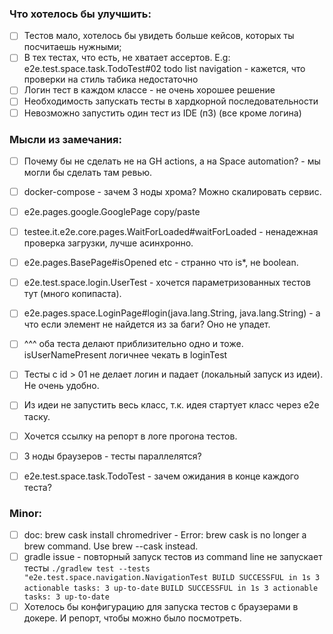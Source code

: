 ### Что хотелось бы улучшить:

- [ ] Тестов мало, хотелось бы увидеть больше кейсов, которых ты посчитаешь нужными;
- [ ] В тех тестах, что есть, не хватает ассертов. E.g: e2e.test.space.task.TodoTest#02 todo list navigation - кажется, что проверки на стиль табика недостаточно
- [ ] Логин тест в каждом классе - не очень хорошее решение
- [ ] Необходимость запускать тесты в хардкорной последовательности
- [ ] Невозможно запустить один тест из IDE (п3) (все кроме логина)

### Мысли из замечания:

- [ ] Почему бы не сделать не на GH actions, а на Space automation? - мы могли бы сделать там ревью.
- [ ] docker-compose - зачем 3 ноды хрома? Можно скалировать сервис.
- [ ] e2e.pages.google.GooglePage copy/paste
- [ ] testee.it.e2e.core.pages.WaitForLoaded#waitForLoaded - ненадежная проверка загрузки, лучше асинхронно.
- [ ] e2e.pages.BasePage#isOpened etc - странно что is*, не boolean.

- [ ] e2e.test.space.login.UserTest - хочется параметризованных тестов тут (много копипаста).
- [ ] e2e.pages.space.LoginPage#login(java.lang.String, java.lang.String) - а что если элемент не найдется из за баги? Оно не упадет.
- [ ] ^^^ оба теста делают приблизительно одно и тоже. isUserNamePresent логичнее чекать в loginTest

- [ ] Тесты с id > 01 не делает логин и падает (локальный запуск из идеи). Не очень удобно.
- [ ] Из идеи не запустить весь класс, т.к. идея стартует класс через e2e таску.
- [ ] Хочется ссылку на репорт в логе прогона тестов.

- [ ] 3 ноды браузеров - тесты параллелятся?
- [ ] e2e.test.space.task.TodoTest - зачем ожидания в конце каждого теста?

### Minor:

- [ ] doc: brew cask install chromedriver - Error: brew cask is no longer a brew command. Use brew <command> --cask instead.
- [ ] gradle issue - повторный запуск тестов из command line не запускает тесты
``
./gradlew test --tests "e2e.test.space.navigation.NavigationTest
BUILD SUCCESSFUL in 1s
3 actionable tasks: 3 up-to-date
``
``
BUILD SUCCESSFUL in 1s
3 actionable tasks: 3 up-to-date
``
- [ ] Хотелось бы конфигурацию для запуска тестов с браузерами в докере. И репорт, чтобы можно было посмотреть.
